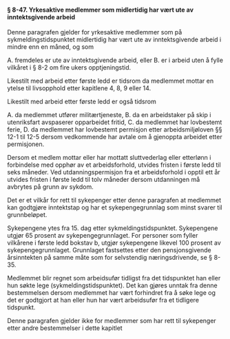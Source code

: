 #### § 8-47. Yrkesaktive medlemmer som midlertidig har vært ute av inntektsgivende arbeid

Denne paragrafen gjelder for yrkesaktive medlemmer som på sykmeldingstidspunktet midlertidig har vært ute av inntektsgivende arbeid i mindre enn en måned, og som

A. fremdeles er ute av inntektsgivende arbeid, eller
B. er i arbeid uten å fylle vilkåret i § 8-2 om fire ukers opptjeningstid.

Likestilt med arbeid etter første ledd er tidsrom da medlemmet mottar en ytelse til livsopphold etter kapitlene 4, 8, 9 eller 14.

Likestilt med arbeid etter første ledd er også tidsrom

A. da medlemmet utfører militærtjeneste,
B. da en arbeidstaker på skip i utenriksfart avspaserer opparbeidet fritid,
C. da medlemmet har lovbestemt ferie,
D. da medlemmet har lovbestemt permisjon etter arbeidsmiljøloven §§ 12-1 til 12-5 dersom vedkommende har avtale om å gjenoppta arbeidet etter permisjonen.

Dersom et medlem mottar eller har mottatt sluttvederlag eller etterlønn i forbindelse med opphør av et arbeidsforhold, utvides fristen i første ledd til seks måneder. Ved utdanningspermisjon fra et arbeidsforhold i opptil ett år utvides fristen i første ledd til tolv måneder dersom utdanningen må avbrytes på grunn av sykdom.

Det er et vilkår for rett til sykepenger etter denne paragrafen at medlemmet kan godtgjøre inntektstap og har et sykepengegrunnlag som minst svarer til grunnbeløpet.

Sykepengene ytes fra 15. dag etter sykmeldingstidspunktet. Sykepengene utgjør 65 prosent av sykepengegrunnlaget. For personer som fyller vilkårene i første ledd bokstav b, utgjør sykepengene likevel 100 prosent av sykepengegrunnlaget. Grunnlaget fastsettes etter den pensjonsgivende årsinntekten på samme måte som for selvstendig næringsdrivende, se § 8-35.

Medlemmet blir regnet som arbeidsufør tidligst fra det tidspunktet han eller hun søkte lege (sykmeldingstidspunktet). Det kan gjøres unntak fra denne bestemmelsen dersom medlemmet har vært forhindret fra å søke lege og det er godtgjort at han eller hun har vært arbeidsufør fra et tidligere tidspunkt.

Denne paragrafen gjelder ikke for medlemmer som har rett til sykepenger etter andre bestemmelser i dette kapitlet
